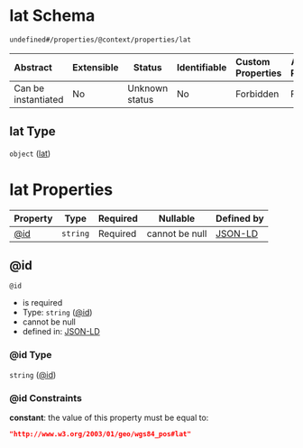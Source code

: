# lat Schema

```txt
undefined#/properties/@context/properties/lat
```




| Abstract            | Extensible | Status         | Identifiable | Custom Properties | Additional Properties | Access Restrictions | Defined In                                                                      |
| :------------------ | ---------- | -------------- | ------------ | :---------------- | --------------------- | ------------------- | ------------------------------------------------------------------------------- |
| Can be instantiated | No         | Unknown status | No           | Forbidden         | Forbidden             | none                | [ndl-isil.schema.json\*](../../out/ndl-isil.schema.json "open original schema") |

## lat Type

`object` ([lat](ndl-isil-properties-json-ld-context-properties-lat.md))

# lat Properties

| Property    | Type     | Required | Nullable       | Defined by                                                                                                                                    |
| :---------- | -------- | -------- | -------------- | :-------------------------------------------------------------------------------------------------------------------------------------------- |
| [@id](#@id) | `string` | Required | cannot be null | [JSON-LD](ndl-isil-properties-json-ld-context-properties-lat-properties-id.md "undefined#/properties/@context/properties/lat/properties/@id") |

## @id




`@id`

-   is required
-   Type: `string` ([@id](ndl-isil-properties-json-ld-context-properties-lat-properties-id.md))
-   cannot be null
-   defined in: [JSON-LD](ndl-isil-properties-json-ld-context-properties-lat-properties-id.md "undefined#/properties/@context/properties/lat/properties/@id")

### @id Type

`string` ([@id](ndl-isil-properties-json-ld-context-properties-lat-properties-id.md))

### @id Constraints

**constant**: the value of this property must be equal to:

```json
"http://www.w3.org/2003/01/geo/wgs84_pos#lat"
```
